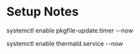 # Setup Notes

systemctl enable pkgfile-update.timer --now

systemctl enable thermald.service --now
